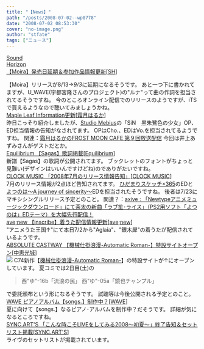 ```yaml
---
title: "【News】"
path: "/posts/2008-07-02--wp0778"
date: "2008-07-02 08:53:30"
cover: "no-image.png"
author: "stfate"
tags: ["ニュース"]
---
```


<style type="text/css">
<!--
p {white-space: pre-wrap};
-->
</style>

<a class="topics" href="http://www.soundhorizon.com/information/index.html" target="_blank">Sound Horizon 【Moira】発売日延期＆参加作品情報更新</a><span class="junre">[<a href="http://sound-horizon.net/" target="_blank">SH</a>]</span>
<div class="news">【Moira】リリースが8/13→<em>9/3</em>に延期になるそうです。
あと一つ下に書かれてますが、U_WAVE(宇都宮隆さんのプロジェクト)の"ルナ"って曲の作詞を担当されてるそうですね。
今のところオンライン配信でのリリースのようですが、iTSで買えるようなので聴いてみましょうかね。</div>
<a class="topics" href="http://shimotsukin.com/" target="_blank">Maple Leaf Information更新</a><span class="junre">[<a href="http://shimotsukin.com/" target="_blank">霜月はるか</a>]</span>
<div class="news">昨日こっそり紹介しましたが、<a href="http://www.studio-mebius.co.jp/" target="_blank">Studio Mebius</a>の「SiN　黒朱鷺色の少女」OP、ED担当情報の告知がなされてます。
OPはCho.、EDはVo.を担当されてるようですね。
関連：<a href="http://www.timerocket.co.jp/fmc/" target="_blank">霜月はるかのFROST MOON CAFE 第９回放送配信</a>
今回は井上あずみさんがゲストだとか。</div>
<a class="topics" href="http://equilibrium-metal.de/" target="_blank">Equilibrium 【Sagas】歌詞掲載</a><span class="junre">[<a href="http://equilibrium-metal.de/" target="_blank">Equilibrium</a>]</span>
<div class="news">新譜【Sagas】の歌詞が公開されてます。
ブックレットのフォントがちょっと見難い(デザインはいいんですけどね)のでありがたいですね。</div>
<a class="topics" href="http://www.clock-music.com/" target="_blank">CLOCK MUSIC 「2008年7月のリリース情報告知」</a><span class="junre">[<a href="http://www.clock-music.com/" target="_blank">CLOCK MUSIC</a>]</span>
<div class="news">7月のリリース情報が2点ほど告知されてます。
<a href="http://www.tbs.co.jp/anime/hidamari/" target="_blank">ひだまりスケッチ×365</a>のEDと<a href="http://www.acgateway.com/yotsunohaPS2/index.html" target="_blank">よつのは～A journey of sincerity～</a>EDを担当されたそうですね。
後者は7/23にマキシシングルリリース予定とのこと。
関連？：<a href="http://www.axive.jp/index.php/archives/1048" target="_blank">axive : 「Newtypeアニメミュージックダウンロード」にて茶太の新曲「ラブ笙･ライス」（PS2用ソフト「よつのは」EDテーマ）を大幅先行配信！</a></div>
<a class="topics" href="http://www.avenew.jp/" target="_blank">ave;new 【inscribe】着うた配信情報更新</a><span class="junre">[<a href="http://www.avenew.jp/" target="_blank">ave;new</a>]</span>
<div class="news">"アニメうた王国↑"にて本日7/2から"Aglaia"、"銀木犀"の着うたが配信されているようです。</div>
<a class="topics" href="http://shule-aroon.sakura.ne.jp/automatic/" target="_blank">ABSOLUTE CASTWAY 【機械仕掛浪漫-Automatic Roman-】特設サイトオープン</a><span class="junre">[<a href="http://shule-aroon.sakura.ne.jp/" target="_blank">中恵光城</a>]</span>
<div class="news"><a href="http://shule-aroon.sakura.ne.jp/automatic/" target="_blank"><img src=" http://shule-aroon.sakura.ne.jp/automatic/ar-big.gif"></a>
C74新作【<a href="http://shule-aroon.sakura.ne.jp/automatic/" target="_blank">機械仕掛浪漫-Automatic Roman-</a>】の特設サイトが↑にオープンしています。
夏コミでは2日目(土)の<blockquote>西"ゆ"-16b「流浪の民」
西"ゆ"-05a「鏡也チャンプル」</blockquote>で委託頒布という形になるそうです。
試聴等は今後公開される予定とのこと。</div>
<a class="topics" href="http://wavesite.sakura.ne.jp/" target="_blank">WAVE ピアノアルバム【songs.】制作中？</a><span class="junre">[<a href="http://wavesite.sakura.ne.jp/" target="_blank">WAVE</a>]</span>
<div class="news">夏に向けて【songs.】なるピアノ･アルバムを制作中？だそうです。
詳細が気になるところですね。</div>
<a class="topics" href="http://syncarts.jp/live/200806/index.html" target="_blank">SYNC.ART'S 「こんな時こそLIVEをしてみる2008～初夏～」終了告知＆セットリスト掲載</a><span class="junre">[<a href="http://syncarts.jp/" target="_blank">SYNC.ART'S</a>]</span>
<div class="news">ライヴのセットリストが掲載されています。</div>
